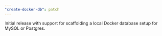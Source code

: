 ```yaml
---
"create-docker-db": patch
---
```


Initial release with support for scaffolding a local Docker database setup for MySQL or Postgres.
